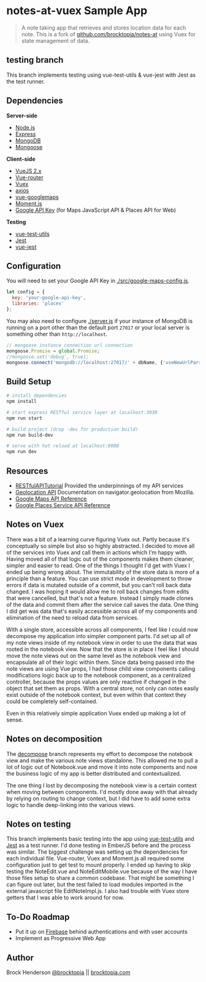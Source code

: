 # notes-at-vuex Sample App

> A note taking app that retrieves and stores location data for each note. This is a fork of 
[github.com/brocktopia/notes-at](https://github.com/brocktopia/notes-at) using Vuex for state management of data.

## testing branch

This branch implements testing using vue-test-utils &amp; vue-jest with Jest as the test runner.

## Dependencies

**Server-side**
* [Node.js](https://nodejs.org)
* [Express](https://github.com/expressjs/express)
* [MongoDB](https://www.mongodb.com/)
* [Mongoose](https://github.com/Automattic/mongoose)

**Client-side**
* [VueJS 2.x](https://github.com/vuejs/vue)
* [Vue-router](https://github.com/vuejs/vue-router)
* [Vuex](https://vuex.vuejs.org/)
* [axios](https://github.com/mzabriskie/axios)
* [vue-googlemaps](https://github.com/Akryum/vue-googlemaps)
* [Moment.js](https://momentjs.com/)
* [Google API Key](https://developers.google.com/maps/documentation/javascript/get-api-key) (for Maps JavaScript API &amp; Places API for Web)

**Testing**
* [vue-test-utils](https://github.com/vuejs/vue-test-utils)
* [Jest](https://jestjs.io/)
* [vue-jest](https://github.com/vuejs/vue-jest)

## Configuration

You will need to set your Google API Key in [./src/google-maps-config.js](src/google-maps-config.js).
```js
let config = {
  key: 'your-google-api-key',
  libraries: 'places'
};
```
You may also need to configure [./server.js](server.js) if your instance of MongoDB is running on a port
other than the default port `27017` or your local server is something other than `http://localhost`.
```js
// mongoose instance connection url connection
mongoose.Promise = global.Promise;
//mongoose.set('debug', true);
mongoose.connect('mongodb://localhost:27017/' + dbName, {'useNewUrlParser': true});//
```

## Build Setup

``` bash
# install dependencies
npm install

# start express RESTful service layer at localhost:3030
npm run start

# build project (drop -dev for production build)
npm run build-dev

# serve with hot reload at localhost:8080
npm run dev
```

## Resources

* [RESTfulAPITutorial](https://github.com/generalgmt/RESTfulAPITutorial) Provided the underpinnings of my API services
* [Geolocation API](https://developer.mozilla.org/en-US/docs/Web/API/Geolocation_API) Documentation on navigator.geolocation from Mozilla.
* [Google Maps API Reference](https://developers.google.com/maps/documentation/javascript/reference/map)
* [Google Places Service API Reference](https://developers.google.com/maps/documentation/javascript/reference/places-service)

## Notes on Vuex

There was a bit of a learning curve figuring Vuex out. Partly because it's conceptually so simple but also so highly 
abstracted. I decided to move all of the services into Vuex and call them in actions which I'm happy with. Having moved
all of that logic out of the components makes them cleaner, simpler and easier to read. One of the things I thought I'd 
get with Vuex I ended up being wrong about. The immutability of the store data is more of a principle than a feature. You 
can use strict mode in development to throw errors if data is mutated outside of a commit, but you can't roll back data changed. 
I was hoping it would allow me to roll back changes from edits that were cancelled, but that's not a feature. Instead I simply made 
clones of the data and commit them after the service call saves the data. One thing I did get was data that's easily accessible 
across all of my components and elimination of the need to reload data from services. 

With a single store, accessible across all components, I feel like I could now decompose my application into simpler component
parts. I'd set up all of my note views inside of my notebook view in order to use the data that was rooted in the notebook 
view. Now that the store is in place I feel like I should move the note views out on the same level as the notebook view and 
encapsulate all of their logic within them. Since data being passed into the note views are using Vue props, 
I had those child view components calling modifications logic back up to the notebook component, as a centralized controller, because 
the props values are only reactive if changed in the object that set them as props. With a central store, not only can notes
easily exist outside of the notebook context, but even within that context they could be completely self-contained.

Even in this relatively simple application Vuex ended up making a lot of sense. 

## Notes on decomposition

The [decompose](https://github.com/brocktopia/notes-at-vuex/tree/decompose) branch represents my effort to decompose the notebook view and make the various note views standalone. 
This allowed me to pull a lot of logic out of Notebook.vue and move it into note components and now the
business logic of my app is better distributed and contextualized.

The one thing I lost by decomposing the notebook view is a certain context when moving between components. I'd mostly
done away with that already by relying on routing to change context, but I did have to add some extra logic to handle 
deep-linking into the various views.

## Notes on testing 

This branch implements basic testing into the app using [vue-test-utils](https://github.com/vuejs/vue-test-utils) and 
[Jest](https://jestjs.io/) as a test runner. I'd done testing in EmberJS before and the process was similar. The biggest
challenge was setting up the dependencies for each individual file. Vue-router, Vuex and Moment.js all required some 
configuration just to get test to mount properly. I ended up having to skip testing the NoteEdit.vue and NoteEditMobile.vue
because of the way I have those files setup to share a common codebase. That might be something I can figure out later, but 
the test failed to load modules imported in the external javascript file EditNoteImpl.js. I also had trouble with Vuex
store getters that I was able to work around for now.

## To-Do Roadmap

* Put it up on [Firebase](https://firebase.google.com/) behind authentications and with user accounts
* Implement as Progressive Web App

## Author
Brock Henderson [@brocktopia](https://github.com/brocktopia/) ||
[brocktopia.com](https://brocktopia.com)
